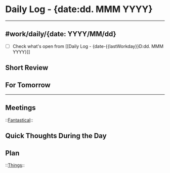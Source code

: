 # Daily Log - {date:dd. MMM YYYY}
---
#work/daily/{date: YYYY/MM/dd}
---
- [ ] Check what's open from [[Daily Log - {date-{{lastWorkday}}D:dd. MMM YYYY}]]

## Short Review


## For Tomorrow

---
## Meetings
::[Fantastical](x-fantastical2://show/mini/{date:yyyy-MM-dd})::


## Quick Thoughts During the Day


## Plan
::[Things](things:///show?id=today)::

